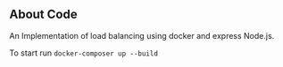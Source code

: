 
## About Code
An Implementation of load balancing using docker and express Node.js.

To start run `docker-composer up --build`
